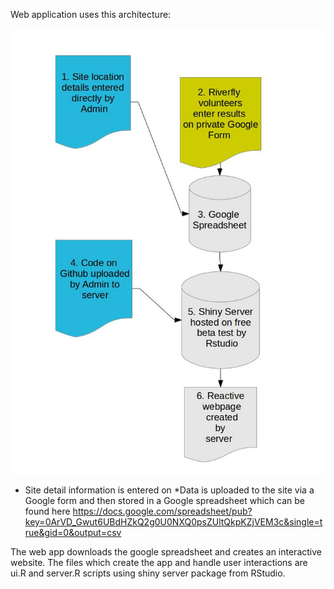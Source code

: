 Web application uses this architecture:

 ![image link](https://raw.githubusercontent.com/fozy81/Riverfly/riverflyTest/CRIMP%20architecture.jpg)

* Site detail information is entered on
*Data is uploaded to the site via a Google form and then stored in a Google spreadsheet which can be found here https://docs.google.com/spreadsheet/pub?key=0ArVD_Gwut6UBdHZkQ2g0U0NXQ0psZUltQkpKZjVEM3c&single=true&gid=0&output=csv


The web app downloads the google spreadsheet and creates an interactive website. The files which create the app and handle user interactions are ui.R and server.R scripts using shiny server package from RStudio. 